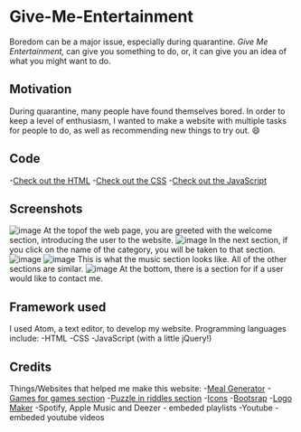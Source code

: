 # Give-Me-Entertainment
Boredom can be a major issue, especially during quarantine. *Give Me Entertainment,* can give you something to do, or, it can give you an idea of what you might want to do.

## Motivation
During quarantine, many people have found themselves bored. In order to keep a level of enthusiasm, I wanted to make a website with multiple tasks for people to do, as well as recommending new things to try out. :smile:

## Code
-[Check out the HTML](index.html)
-[Check out the CSS](styles.css)
-[Check out the JavaScript](index.js)

## Screenshots
![image](https://user-images.githubusercontent.com/50976601/84556383-4d8c0b80-ad1a-11ea-9b6f-a1abf6aacf77.png)
At the topof the web page, you are greeted with the welcome section, introducing the user to the website.
![image](https://user-images.githubusercontent.com/50976601/84556408-7dd3aa00-ad1a-11ea-94d8-81a37c200e72.png)
In the next section, if you click on the name of the category, you will be taken to that section.
![image](https://user-images.githubusercontent.com/50976601/84556416-96dc5b00-ad1a-11ea-9525-0f82510e5ddc.png)
![image](https://user-images.githubusercontent.com/50976601/84556435-b4a9c000-ad1a-11ea-9602-34b59b777776.png)
This is what the music section looks like. All of the other sections are similar.
![image](https://user-images.githubusercontent.com/50976601/84556597-a019f780-ad1b-11ea-9b6d-737e6636ef25.png)
At the bottom, there is a section for if a user would like to contact me.

## Framework used
I used Atom, a text editor, to develop my website.
Programming languages include:
-HTML
-CSS
-JavaScript (with a little jQuery!)

## Credits
Things/Websites that helped me make this website:
-[Meal Generator](https://www.freecodecamp.org/news/creating-a-random-meal-generator/)
-[Games for games section](https://wanted5games.com/portfolio/)
-[Puzzle in riddles section](https://www.jigsawplanet.com/)
-[Icons](https://fontawesome.com/)
-[Bootsrap](https://getbootstrap.com/)
-[Logo Maker](https://logomakr.com/)
-Spotify, Apple Music and Deezer - embeded playlists
-Youtube - embeded youtube videos
